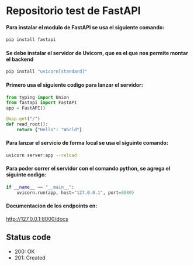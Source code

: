 # Repositorio test de FastAPI

#### Para instalar el modulo de FastAPI se usa el siguiente comando:

```bash
pip install fastapi
```

#### Se debe instalar el servidor de Uvicorn, que es el que nos permite montar el backend

```bash
pip install "uvicorn[standard]"
```

#### Primero usa el siguiente codigo para lanzar el servidor:

```python
from typing import Union
from fastapi import FastAPI
app = FastAPI()

@app.get("/")
def read_root():
    return {"Hello": "World"}
```

#### Para lanzar el servicio de forma local se usa el siguinte comando:

```bash
uvicorn server:app --reload
```
#### Para poder correr el servidor con el comando python, se agrega el siguinte codigo:

```python
if __name__ == "__main__":
    uvicorn.run(app, host="127.0.0.1", port=8080)
```

#### Documentacion de los endpoints en: 
http://127.0.0.1:8000/docs

## Status code
- 200: OK
- 201: Created